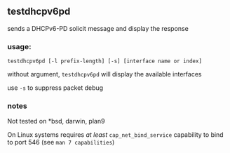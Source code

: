 ## testdhcpv6pd

sends a DHCPv6-PD solicit message and display the response

### usage:

`testdhcpv6pd [-l prefix-length] [-s] [interface name or index]`

without argument, `testdhcpv6pd` will display the available interfaces

use `-s` to suppress packet debug 

### notes
Not tested on *bsd, darwin, plan9

On Linux systems requires *at least* `cap_net_bind_service` capability to bind to port 546 (see `man 7 capabilities`)